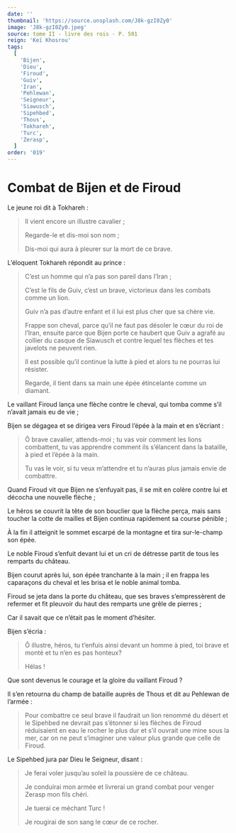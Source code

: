 ```yaml
---
date: ''
thumbnail: 'https://source.unsplash.com/J8k-gzI0Zy0'
image: 'J8k-gzI0Zy0.jpeg'
source: tome II - livre des rois - P. 501
reign: 'Keï Khosrou'
tags:
  [
    'Bijen',
    'Dieu',
    'Firoud',
    'Guiv',
    'Iran',
    'Pehlewan',
    'Seigneur',
    'Siawusch',
    'Sipehbed',
    'Thous',
    'Tokhareh',
    'Turc',
    'Zerasp',
  ]
order: '019'
---
```


# Combat de Bijen et de Firoud

Le jeune roi dit à Tokhareh :

> Il vient encore un illustre cavalier ;
>
> Regarde-le et dis-moi son nom ;
>
> Dis-moi qui aura à pleurer sur la mort de ce brave.

L’éloquent Tokhareh répondit au prince :

> C’est un homme qui n’a pas son pareil dans l’Iran ;
>
> C’est le fils de Guiv, c’est un brave, victorieux dans les combats comme un lion.
>
> Guiv n’a pas d’autre enfant et il lui est plus cher que sa chère vie.
>
> Frappe son cheval, parce qu’il ne faut pas désoler le cœur du roi de l’Iran, ensuite parce que Bijen porte ce haubert que Guiv a agrafé au collier du casque de Siawusch et contre lequel tes flèches et tes javelots ne peuvent rien.
>
> Il est possible qu’il continue la lutte à pied et alors tu ne pourras lui résister.
>
> Regarde, il tient dans sa main une épée étincelante comme un diamant.

Le vaillant Firoud lança une flèche contre le cheval, qui tomba comme s’il n’avait jamais eu de vie ;

Bijen se dégagea et se dirigea vers Firoud l’épée à la main et en s’écriant :

> Ô brave cavalier, attends-moi ; tu vas voir comment les lions combattent, tu vas apprendre comment ils s’élancent dans la bataille, à pied et l’épée à la main.
>
> Tu vas le voir, si tu veux m’attendre et tu n’auras plus jamais envie de combattre.

Quand Firoud vit que Bijen ne s’enfuyait pas, il se mit en colère contre lui et décocha une nouvelle flèche ;

Le héros se couvrit la tête de son bouclier que la flèche perça, mais sans toucher la cotte de mailles et Bijen continua rapidement sa course pénible ;

À la fin il atteignit le sommet escarpé de la montagne et tira sur-le-champ son épée.

Le noble Firoud s’enfuit devant lui et un cri de détresse partit de tous les remparts du château.

Bijen courut après lui, son épée tranchante à la main ; il en frappa les caparaçons du cheval et les brisa et le noble animal tomba.

Firoud se jeta dans la porte du château, que ses braves s’empressèrent de refermer et fit pleuvoir du haut des remparts une grêle de pierres ;

Car il savait que ce n’était pas le moment d’hésiter.

Bijen s’écria :

> Ô illustre, héros, tu t’enfuis ainsi devant un homme à pied, toi brave et monté et tu n’en es pas honteux?
>
> Hélas !

Que sont devenus le courage et la gloire du vaillant Firoud ?

Il s’en retourna du champ de bataille auprès de Thous et dit au Pehlewan de l’armée :

> Pour combattre ce seul brave il faudrait un lion renommé du désert et le Sipehbed ne devrait pas s’étonner si les flèches de Firoud réduisaient en eau le rocher le plus dur et s’il ouvrait une mine sous la mer, car on ne peut s’imaginer une valeur plus grande que celle de Firoud.

Le Sipehbed jura par Dieu le Seigneur, disant :

> Je ferai voler jusqu’au soleil la poussière de ce château.
>
> Je conduirai mon armée et livrerai un grand combat pour venger Zerasp mon fils chéri.
>
> Je tuerai ce méchant Turc !
>
> Je rougirai de son sang le cœur de ce rocher.
